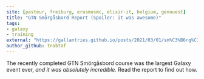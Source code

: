 ```yaml
---
site: [pasteur, freiburg, erasmusmc, elixir-it, belgium, genouest]
title: "GTN Smörgåsbord Report (Spoiler: it was awesome)"
tags: 
- galaxy
- training
external: "https://gallantries.github.io/posts/2021/03/01/sm%C3%B6rg%C3%A5sbord/"
author_github: tnabtaf
---
```


The recently completed GTN Smörgåsbord course was the largest Galaxy event ever, *and it was absolutely incredible.*  Read the report to find out how.
